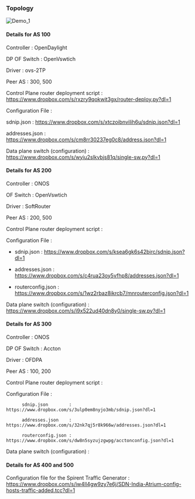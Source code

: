### Topology

![Demo_1](https://www.dropbox.com/s/38j0i8e3zuojil6/OTI_Demo_1.png?dl=1)

#### Details for AS 100

Controller    : OpenDaylight

DP OF Switch  : OpenVswtich

Driver        : ovs-2TP

Peer AS       : 300, 500

Control Plane router deployment script : https://www.dropbox.com/s/rxzry9qokwit3gx/router-deploy.py?dl=1

Configuration File :

sdnip.json     :   https://www.dropbox.com/s/xtczoibnvilih6u/sdnip.json?dl=1

addresses.json :   https://www.dropbox.com/s/cm8rr30237eg0c8/address.json?dl=1

Data plane switch (configuration) : https://www.dropbox.com/s/wyiu2slkvbjs81q/single-sw.py?dl=1



#### Details for AS 200

Controller : ONOS

OF Switch  : OpenVswtich

Driver     : SoftRouter

Peer AS    : 200, 500

Control Plane router deployment script :

Configuration File :

* sdnip.json        : https://www.dropbox.com/s/ksea6gk6s42birc/sdnip.json?dl=1

* addresses.json    : https://www.dropbox.com/s/c4rua23oy5vfhp8/addresses.json?dl=1

* routerconfig.json : https://www.dropbox.com/s/1wz2rbaz8ikrcb7/mnrouterconfig.json?dl=1

Data plane switch (configuration) : https://www.dropbox.com/s/i9x522ud40dn8y0/single-sw.py?dl=1

#### Details for AS 300

Controller    : ONOS

DP OF Switch  : Accton

Driver        : OFDPA

Peer AS       : 100, 200

Control Plane router deployment script :

Configuration File :

          sdnip.json        : https://www.dropbox.com/s/3ulp0em8nyjo3mb/sdnip.json?dl=1

          addresses.json    : https://www.dropbox.com/s/32nk7qj5r8k966w/addresses.json?dl=1

          routerconfig.json : https://www.dropbox.com/s/dw8n5syzujzgwpg/acctonconfig.json?dl=1

Data plane switch (configuration) :


#### Details for AS 400 and 500

Configuration file for the Spirent Traffic Generator : https://www.dropbox.com/s/iw4ll4gw9zy7e6j/SDN-India-Atrium-config-hosts-traffic-added.tcc?dl=1
